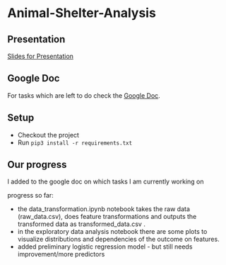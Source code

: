 # Animal-Shelter-Analysis

## Presentation
[Slides for Presentation](https://docs.google.com/presentation/d/1RR-3j82ueooVfFO8pG-bWZK_UYI26awCJaG-S5mADWM/edit#slide=id.g70ff5ca009_7_153)

## Google Doc

For tasks which are left to do check
the [Google Doc](https://docs.google.com/document/d/1xrYd8vYmTS6Bz_-bO-T2mmCtsSS9NV-IqMi_H7edA2g/edit
).


## Setup
- Checkout the project
- Run ```pip3 install -r requirements.txt```
## Our progress

I added to the google doc on which tasks I am currently working on

progress so far:

- the data_transformation.ipynb notebook takes the raw data (raw_data.csv), does feature transformations and outputs the
  transformed data as transformed_data.csv .
- in the exploratory data analysis notebook there are some plots to visualize distributions and dependencies of the
  outcome on features.
- added preliminary logistic regression model - but still needs improvement/more predictors
